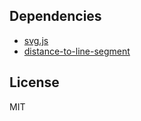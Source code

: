 ## Dependencies

- [svg.js](https://github.com/wout/svg.js)
- [distance-to-line-segment](https://github.com/scottglz/distance-to-line-segment)

## License

MIT